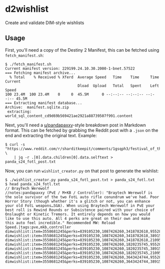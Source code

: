 # d2wishlist
Create and validate DIM-style wishlists

## Usage

First, you'll need a copy of the Destiny 2 Manifest, this can be fetched using `fetch_manifest.sh`:


```
$ ./fetch_manifest.sh
Current manifest version: 229199.24.10.30.2000-1-bnet.57522
=== Fetching manifest archive...
  % Total    % Received % Xferd  Average Speed   Time    Time     Time  Current
                                 Dload  Upload   Total   Spent    Left  Speed
100 23.4M  100 23.4M    0     0  45.5M      0 --:--:-- --:--:-- --:--:-- 45.5M
=== Extracting manifest database...
Archive:  manifest.sqlite.zip
 extracting: world_sql_content_cd9d69b569421ae2921a88739507f991.content
```

Next, you'll need a [u/pandapaxxy](https://www.reddit.com/user/pandapaxxy/)-style breakdown post in Markdown format. This can be fetched by grabbing the Reddit post with a `.json` on the end and extracting the original text. Example:


```
$ curl -s "https://www.reddit.com/r/sharditkeepit/comments/1gsqph3/festival_of_the_lost_breakdown.json" \
    | jq -r .[0].data.children[0].data.selftext > panda_s24_fotl_post.txt
```

Now, you can run `wishlist_creator.py` on that post to generate the wishlist:

```
$ ./wishlist_creator.py panda_s24_fotl_post.txt > panda_s24_fotl.txt
$ head panda_s24_fotl.txt
// BrayTech Werewolf
//notes:pandapaxxy (PvE / M+KB / Controller): "Braytech Werewolf is the sole survivor of the two FotL auto rifle conundrum we've had. Poor Horror Story (though whether it's a glitch or not, you can enhance your old FotL weapons…SGA). When using Braytech Werewolf in PvE your best roll is Rewind Rounds or Subsistence paired with your choice of Onslaught or Kinetic Tremors. It entirely depends on how you would like to use this auto. All 4 perks are great on their own and make this auto feel incredible." Recommended MW: Reload Speed.|tags:pve,mkb,controller
dimwishlist:item=3558681245&perks=839105230,1087426260,3418782618,95528736
dimwishlist:item=3558681245&perks=839105230,1087426260,3418782618,3891536761
dimwishlist:item=3558681245&perks=839105230,1087426260,3418782618,2109543898
dimwishlist:item=3558681245&perks=839105230,1087426260,1820235745,95528736
dimwishlist:item=3558681245&perks=839105230,1087426260,1820235745,3891536761
dimwishlist:item=3558681245&perks=839105230,1087426260,1820235745,2109543898
dimwishlist:item=3558681245&perks=839105230,1087426260,3643424744,95528736
dimwishlist:item=3558681245&perks=839105230,1087426260,3643424744,3891536761
```
